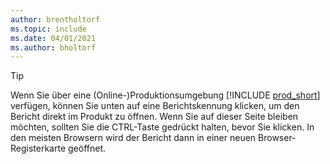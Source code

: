 ```yaml
---
author: brentholtorf
ms.topic: include
ms.date: 04/01/2021
ms.author: bholtorf
---
```


> [!TIP]
> Wenn Sie über eine (Online-)Produktionsumgebung [!INCLUDE [prod_short](prod_short.md)] verfügen, können Sie unten auf eine Berichtskennung klicken, um den Bericht direkt im Produkt zu öffnen. Wenn Sie auf dieser Seite bleiben möchten, sollten Sie die CTRL-Taste gedrückt halten, bevor Sie klicken. In den meisten Browsern wird der Bericht dann in einer neuen Browser-Registerkarte geöffnet. 